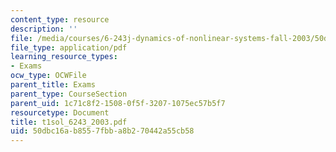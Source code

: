 ```yaml
---
content_type: resource
description: ''
file: /media/courses/6-243j-dynamics-of-nonlinear-systems-fall-2003/50dbc16ab8557fbba8b270442a55cb58_t1sol_6243_2003.pdf
file_type: application/pdf
learning_resource_types:
- Exams
ocw_type: OCWFile
parent_title: Exams
parent_type: CourseSection
parent_uid: 1c71c8f2-1508-0f5f-3207-1075ec57b5f7
resourcetype: Document
title: t1sol_6243_2003.pdf
uid: 50dbc16a-b855-7fbb-a8b2-70442a55cb58
---
```

